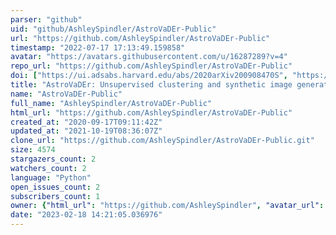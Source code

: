 ```yaml
---
parser: "github"
uid: "github/AshleySpindler/AstroVaDEr-Public"
url: "https://github.com/AshleySpindler/AstroVaDEr-Public"
timestamp: "2022-07-17 17:13:49.159858"
avatar: "https://avatars.githubusercontent.com/u/16287289?v=4"
repo_url: "https://github.com/AshleySpindler/AstroVaDEr-Public"
doi: ["https://ui.adsabs.harvard.edu/abs/2020arXiv200908470S", "https://ui.adsabs.harvard.edu/abs/2020ascl.soft09013S/abstract"]
title: "AstroVaDEr: Unsupervised clustering and synthetic image generation"
name: "AstroVaDEr-Public"
full_name: "AshleySpindler/AstroVaDEr-Public"
html_url: "https://github.com/AshleySpindler/AstroVaDEr-Public"
created_at: "2020-09-17T09:11:42Z"
updated_at: "2021-10-19T08:36:07Z"
clone_url: "https://github.com/AshleySpindler/AstroVaDEr-Public.git"
size: 4574
stargazers_count: 2
watchers_count: 2
language: "Python"
open_issues_count: 2
subscribers_count: 1
owner: {"html_url": "https://github.com/AshleySpindler", "avatar_url": "https://avatars.githubusercontent.com/u/16287289?v=4", "login": "AshleySpindler", "type": "User"}
date: "2023-02-18 14:21:05.036976"
---
```


